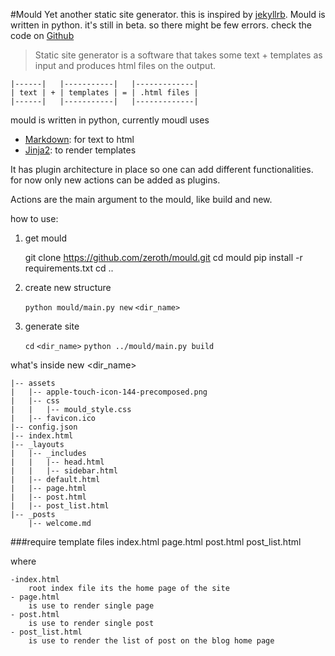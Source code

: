 #Mould
Yet another static site generator.
this is inspired by [jekyllrb](http://jekyllrb.com).
Mould is written in python. it's still in beta. so there might be few errors.
check the code on [Github](https://github.com/zeroth/mould)

> Static site generator is a software that takes some text + templates as 
input and produces html files on the output.


    |------|   |-----------|   |-------------|
    | text | + | templates | = | .html files |
    |------|   |-----------|   |-------------|


mould is written in python,
currently moudl uses 
- [Markdown](https://en.wikipedia.org/wiki/Markdown): for text to html
- [Jinja2](http://jinja.pocoo.org/docs/dev/): to render templates

It has plugin architecture in place so one can add different functionalities. 
for now only new actions can be added as plugins.

Actions are the main argument to the mould, like build and new.

how to use:

1. get mould

    git clone https://github.com/zeroth/mould.git
    cd mould
    pip install -r requirements.txt
    cd ..

2. create new structure
    
    `python mould/main.py new` `<dir_name>`

3. generate site

    `cd` `<dir_name>`
    `python ../mould/main.py build`


what's inside new <dir_name>

    |-- assets
    |   |-- apple-touch-icon-144-precomposed.png
    |   |-- css
    |   |   |-- mould_style.css
    |   |-- favicon.ico
    |-- config.json
    |-- index.html
    |-- _layouts
    |   |-- _includes
    |   |   |-- head.html
    |   |   |-- sidebar.html
    |   |-- default.html
    |   |-- page.html
    |   |-- post.html
    |   |-- post_list.html
    |-- _posts
        |-- welcome.md

###require template files
index.html
page.html
post.html
post_list.html

where

    -index.html
        root index file its the home page of the site
    - page.html 
        is use to render single page
    - post.html
        is use to render single post
    - post_list.html
        is use to render the list of post on the blog home page

